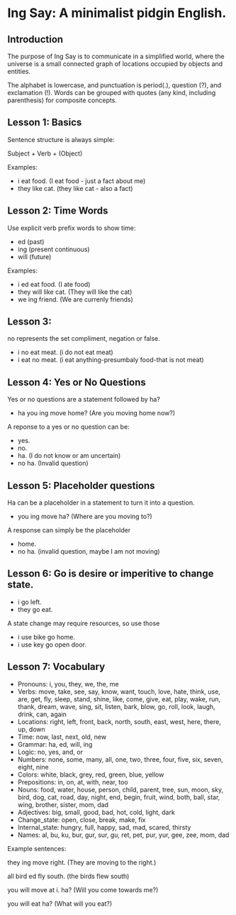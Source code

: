 # Ing Say: A minimalist pidgin English.

## Introduction

The purpose of Ing Say is to communicate in a simplified world, where the universe is a small connected graph of locations occupied by objects and entities.

The alphabet is lowercase, and punctuation is period(.), question (?), and exclamation (!).  Words can be grouped with quotes (any kind, including parenthesis) for composite concepts.

## Lesson 1: Basics

Sentence structure is always simple:

Subject + Verb + (Object)

Examples:

* i eat food. (I eat food - just a fact about me)
* they like cat. (they like cat - also a fact)

## Lesson 2: Time Words

Use explicit verb prefix words to show time:

* ed (past)
* ing (present continuous)
* will (future)

Examples:

* i ed eat food. (I ate food)
* they will like cat. (They will like the cat)
* we ing friend. (We are currenly friends)

## Lesson 3: 

no represents the set compliment, negation or false.

* i no eat meat. (i do not eat meat)
* i eat no meat. (i eat anything-presumbaly food-that is not meat)

## Lesson 4: Yes or No Questions

Yes or no questions are a statement followed by ha?

* ha you ing move home? (Are you moving home now?)

A reponse to a yes or no question can be:

* yes.
* no.
* ha.  (I do not know or am uncertain)
* no ha. (Invalid question)

## Lesson 5: Placeholder questions

Ha can be a placeholder in a statement to turn it into a question.

* you ing move ha?  (Where are you moving to?)

A response can simply be the placeholder

* home.
* no ha.  (invalid question, maybe I am not moving)

## Lesson 6: Go is desire or imperitive to change state.

* i go left.
* they go eat.

A state change may require resources, so use those

* i use bike go home.
* i use key go open door.

## Lesson 7: Vocabulary

* Pronouns: i, you, they, we, the, me
* Verbs: move, take, see, say, know, want, touch, love, hate, think, use, are, get, fly, sleep, 
       stand, shine, like, come, give, eat, play, wake, run, thank, dream, wave, sing, sit, listen, 
       bark, blow, go, roll, look, laugh, drink, can, again
* Locations: right, left, front, back, north, south, east, west, here, there, up, down
* Time: now, last, next, old, new
* Grammar: ha, ed, will, ing
* Logic: no, yes, and, or
* Numbers: none, some, many, all, one, two, three, four, five, six, seven, eight, nine
* Colors: white, black, grey, red, green, blue, yellow
* Prepositions: in, on, at, with, near, too
* Nouns: food, water, house, person, child, parent, tree, sun, moon, sky, bird, dog, cat, road, day, 
       night, end, begin, fruit, wind, both, ball, star, wing, brother, sister, mom, dad
* Adjectives: big, small, good, bad, hot, cold, light, dark
* Change_state: open, close, break, make, fix
* Internal_state: hungry, full, happy, sad, mad, scared, thirsty
* Names: al, bu, ku, bur, gur, sur, gu, ret, pet, pur, yur, gee, zee, mom, dad
       

Example sentences:

they ing move right. (They are moving to the right.)

all bird ed fly south. (the birds flew south)

you will move at i. ha? (Will you come towards me?)

you will eat ha? (What will you eat?)